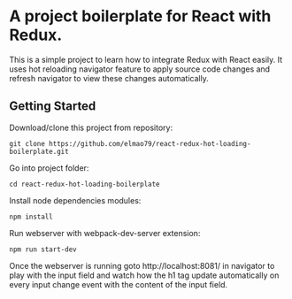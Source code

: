 
# A project boilerplate for React with Redux.

This is a simple project to learn how to integrate Redux with React easily. It uses hot reloading navigator feature to apply source code changes and refresh navigator to view these changes automatically.

## Getting Started

Download/clone this project from repository:
```
git clone https://github.com/elmao79/react-redux-hot-loading-boilerplate.git
```
Go into project folder:
```
cd react-redux-hot-loading-boilerplate
```
Install node dependencies modules:
```
npm install
```
Run webserver with webpack-dev-server extension:
```
npm run start-dev
```
Once the webserver is running goto http://localhost:8081/ in navigator to play with the input field and watch how the h1 tag update automatically on every input change event with the content of the input field.
